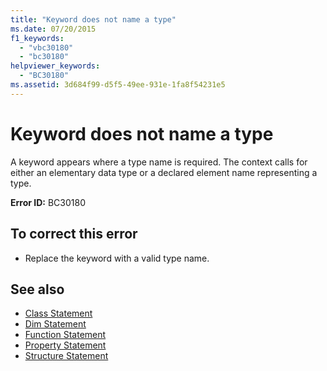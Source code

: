 ```yaml
---
title: "Keyword does not name a type"
ms.date: 07/20/2015
f1_keywords: 
  - "vbc30180"
  - "bc30180"
helpviewer_keywords: 
  - "BC30180"
ms.assetid: 3d684f99-d5f5-49ee-931e-1fa8f54231e5
---
```

# Keyword does not name a type
A keyword appears where a type name is required. The context calls for either an elementary data type or a declared element name representing a type.  
  
 **Error ID:** BC30180  
  
## To correct this error  
  
- Replace the keyword with a valid type name.  
  
## See also

- [Class Statement](../../visual-basic/language-reference/statements/class-statement.md)
- [Dim Statement](../../visual-basic/language-reference/statements/dim-statement.md)
- [Function Statement](../../visual-basic/language-reference/statements/function-statement.md)
- [Property Statement](../../visual-basic/language-reference/statements/property-statement.md)
- [Structure Statement](../../visual-basic/language-reference/statements/structure-statement.md)
